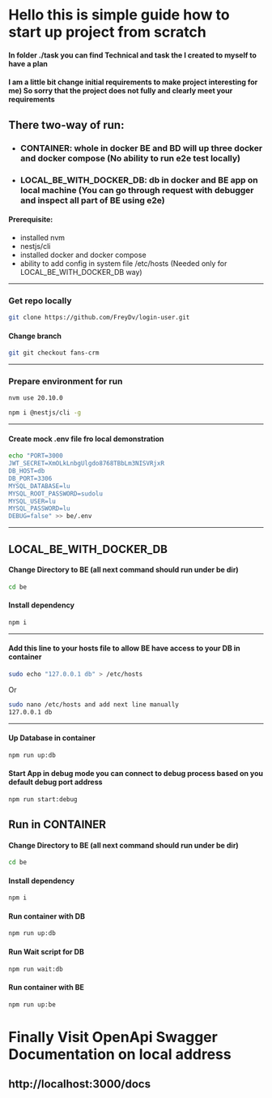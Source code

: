 # Hello this is simple guide how to start up project from scratch

#### In folder ./task you can find Technical and task the I created to myself to have a plan

#### I am a little bit change initial requirements to make project interesting for me) So sorry that the project does not fully and clearly meet your requirements 


## There two-way of run: 
- ### CONTAINER:  whole in docker BE and BD will up three docker and docker compose (No ability to run e2e test locally)
- ### LOCAL_BE_WITH_DOCKER_DB:  db in docker and BE app on local machine (You can go through request with debugger and inspect all part of BE using e2e)

#### Prerequisite:
- installed nvm
- nestjs/cli
- installed docker and docker compose
- ability to add config in system file /etc/hosts (Needed only for LOCAL_BE_WITH_DOCKER_DB way)

---
### Get repo locally
```bash
git clone https://github.com/FreyDv/login-user.git
```
#### Change branch 
```bash
git git checkout fans-crm
```
---
### Prepare environment for run 
```bash
nvm use 20.10.0
```
```bash
npm i @nestjs/cli -g
```
---
#### Create mock .env file fro local demonstration
```bash
echo "PORT=3000
JWT_SECRET=XmOLkLnbgUlgdo8768TBbLm3NISVRjxR
DB_HOST=db
DB_PORT=3306
MYSQL_DATABASE=lu
MYSQL_ROOT_PASSWORD=sudolu
MYSQL_USER=lu
MYSQL_PASSWORD=lu
DEBUG=false" >> be/.env
```
---
## LOCAL_BE_WITH_DOCKER_DB
#### Change Directory to BE (all next command should run under be dir)
```bash
cd be
```
#### Install dependency 
```bash
npm i 
```
---
#### Add this line to your hosts file to allow BE have access to your DB in container
```bash
sudo echo "127.0.0.1 db" > /etc/hosts
````
Or 
```bash
sudo nano /etc/hosts and add next line manually
127.0.0.1 db
```
---
#### Up Database in container
```bash
npm run up:db
```
#### Start App in debug mode you can connect to debug process based on you default debug port address
```bash
npm run start:debug
```

## Run in CONTAINER
#### Change Directory to BE (all next command should run under be dir)
```bash
cd be
```
#### Install dependency
```bash
npm i 
```

#### Run container with DB
```bash
npm run up:db
```

#### Run Wait script for DB
```bash
npm run wait:db
```

#### Run container with BE
```bash
npm run up:be
```


# Finally Visit OpenApi Swagger Documentation on local address 
## http://localhost:3000/docs


